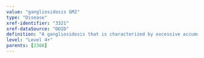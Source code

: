 ```yaml
---
value: "gangliosidosis GM2"
type: "Disease"
xref-identifier: "3321"
xref-dataSource: "DOID"
definition: "A gangliosidosis that is characterized by excessive accumulation of ganglioside GM2 and related glycolipids in the lysosomes."
level: "Level 4+"
parents: [2368]
---
```

